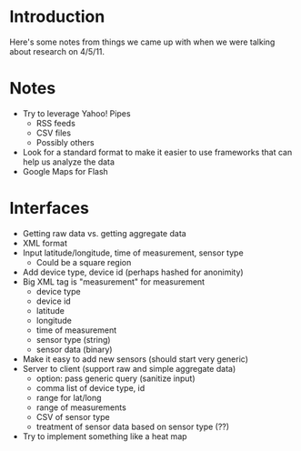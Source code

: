 # Introduction #

Here's some notes from things we came up with when we were talking about research on 4/5/11.

# Notes #

  * Try to leverage Yahoo! Pipes
    * RSS feeds
    * CSV files
    * Possibly others
  * Look for a standard format to make it easier to use frameworks that can help us analyze the data
  * Google Maps for Flash

# Interfaces #
  * Getting raw data vs. getting aggregate data
  * XML format
  * Input latitude/longitude, time of measurement, sensor type
    * Could be a square region
  * Add device type, device id (perhaps hashed for anonimity)
  * Big XML tag is "measurement" for measurement
    * device type
    * device id
    * latitude
    * longitude
    * time of measurement
    * sensor type (string)
    * sensor data (binary)
  * Make it easy to add new sensors (should start very generic)
  * Server to client (support raw and simple aggregate data)
    * option: pass generic query (sanitize input)
    * comma list of device type, id
    * range for lat/long
    * range of measurements
    * CSV of sensor type
    * treatment of sensor data based on sensor type (??)
  * Try to implement something like a heat map